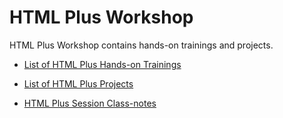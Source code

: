 # HTML Plus Workshop

HTML Plus Workshop contains hands-on trainings and projects.

- [List of HTML Plus Hands-on Trainings](./hands-on/README.md)

- [List of HTML Plus Projects](./projects/README.md)

- [HTML Plus Session Class-notes](./class-notes/README.md)
